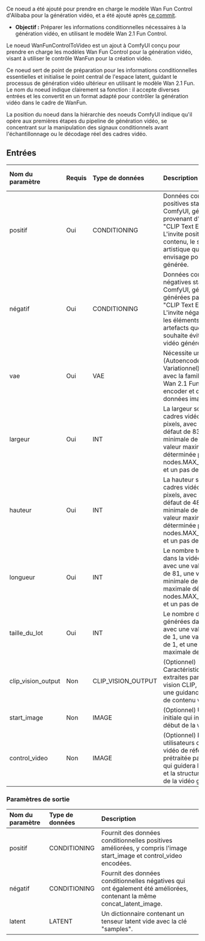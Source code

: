 Ce noeud a été ajouté pour prendre en charge le modèle Wan Fun Control d'Alibaba pour la génération vidéo, et a été ajouté après [ce commit](https://github.com/comfyanonymous/ComfyUI/commit/3661c833bcc41b788a7c9f0e7bc48524f8ee5f82).

- **Objectif :** Préparer les informations conditionnelles nécessaires à la génération vidéo, en utilisant le modèle Wan 2.1 Fun Control.

Le noeud WanFunControlToVideo est un ajout à ComfyUI conçu pour prendre en charge les modèles Wan Fun Control pour la génération vidéo, visant à utiliser le contrôle WanFun pour la création vidéo.

Ce noeud sert de point de préparation pour les informations conditionnelles essentielles et initialise le point central de l'espace latent, guidant le processus de génération vidéo ultérieur en utilisant le modèle Wan 2.1 Fun. Le nom du noeud indique clairement sa fonction : il accepte diverses entrées et les convertit en un format adapté pour contrôler la génération vidéo dans le cadre de WanFun.

La position du noeud dans la hiérarchie des noeuds ComfyUI indique qu'il opère aux premières étapes du pipeline de génération vidéo, se concentrant sur la manipulation des signaux conditionnels avant l'échantillonnage ou le décodage réel des cadres vidéo.

## Entrées

| Nom du paramètre    | Requis  | Type de données      | Description                                                  | Valeur par défaut |
|:-------------------|:--------|:--------------------|:-------------------------------------------------------------|:------------------|
| positif            | Oui     | CONDITIONING        | Données conditionnelles positives standard de ComfyUI, généralement provenant d'un noeud "CLIP Text Encode". L'invite positive décrit le contenu, le sujet et le style artistique que l'utilisateur envisage pour la vidéo générée. | N/A  |
| négatif            | Oui     | CONDITIONING        | Données conditionnelles négatives standard de ComfyUI, généralement générées par un noeud "CLIP Text Encode". L'invite négative spécifie les éléments, styles ou artefacts que l'utilisateur souhaite éviter dans la vidéo générée. | N/A  |
| vae                | Oui     | VAE                 | Nécessite un modèle VAE (Autoencodeur Variationnel) compatible avec la famille de modèles Wan 2.1 Fun, utilisé pour encoder et décoder des données image/vidéo. | N/A  |
| largeur            | Oui     | INT                 | La largeur souhaitée des cadres vidéo de sortie en pixels, avec une valeur par défaut de 832, une valeur minimale de 16, une valeur maximale déterminée par nodes.MAX_RESOLUTION, et un pas de 16. | 832  |
| hauteur            | Oui     | INT                 | La hauteur souhaitée des cadres vidéo de sortie en pixels, avec une valeur par défaut de 480, une valeur minimale de 16, une valeur maximale déterminée par nodes.MAX_RESOLUTION, et un pas de 16. | 480  |
| longueur           | Oui     | INT                 | Le nombre total de cadres dans la vidéo générée, avec une valeur par défaut de 81, une valeur minimale de 1, une valeur maximale déterminée par nodes.MAX_RESOLUTION, et un pas de 4. | 81   |
| taille_du_lot      | Oui     | INT                 | Le nombre de vidéos générées dans un seul lot, avec une valeur par défaut de 1, une valeur minimale de 1, et une valeur maximale de 4096. | 1    |
| clip_vision_output | Non     | CLIP_VISION_OUTPUT  | (Optionnel) Caractéristiques visuelles extraites par un modèle de vision CLIP, permettant une guidance de style et de contenu visuel. | Aucun |
| start_image        | Non     | IMAGE               | (Optionnel) Une image initiale qui influence le début de la vidéo générée. | Aucun |
| control_video      | Non     | IMAGE               | (Optionnel) Permet aux utilisateurs de fournir une vidéo de référence prétraitée par ControlNet qui guidera le mouvement et la structure potentielle de la vidéo générée.| Aucun |

### Paramètres de sortie

| Nom du paramètre    | Type de données      | Description                                                  |
|:-------------------|:--------------------|:-------------------------------------------------------------|
| positif            | CONDITIONING        | Fournit des données conditionnelles positives améliorées, y compris l'image start_image et control_video encodées. |
| négatif            | CONDITIONING        | Fournit des données conditionnelles négatives qui ont également été améliorées, contenant la même concat_latent_image. |
| latent             | LATENT              | Un dictionnaire contenant un tenseur latent vide avec la clé "samples". |

